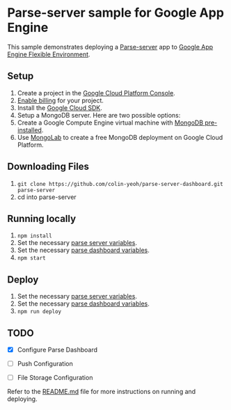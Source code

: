 # Parse-server sample for Google App Engine

This sample demonstrates deploying a [Parse-server](https://github.com/ParsePlatform/parse-server)
app to [Google App Engine Flexible Environment](https://cloud.google.com/appengine).

## Setup

1. Create a project in the [Google Cloud Platform Console](https://console.cloud.google.com/).
1. [Enable billing](https://console.cloud.google.com/project/_/settings) for your project.
1. Install the [Google Cloud SDK](https://cloud.google.com/sdk/).
1. Setup a MongoDB server. Here are two possible options:
  1. Create a Google Compute Engine virtual machine with [MongoDB pre-installed](https://cloud.google.com/launcher/?q=mongodb).
  1. Use [MongoLab](https://mongolab.com/google/) to create a free MongoDB deployment on Google Cloud Platform.

## Downloading Files

1. `git clone https://github.com/colin-yeoh/parse-server-dashboard.git parse-server`
1. cd into parse-server

## Running locally

1. `npm install`
1. Set the necessary [parse server variables](https://github.com/colin-yeoh/parse-server-dashboard/blob/master/config.json).
1. Set the necessary [parse dashboard variables](https://github.com/colin-yeoh/parse-server-dashboard/blob/master/parse-dashboard-config.json).
1. `npm start`

## Deploy

1. Set the necessary [parse server variables](https://github.com/colin-yeoh/parse-server-dashboard/blob/master/config.json).
1. Set the necessary [parse dashboard variables](https://github.com/colin-yeoh/parse-server-dashboard/blob/master/parse-dashboard-config.json).
1. `npm run deploy`


## TODO

- [X] Configure Parse Dashboard
- [ ] Push Configuration
- [ ] File Storage Configuration


Refer to the [README.md](./README.md) file for more instructions on
running and deploying.
